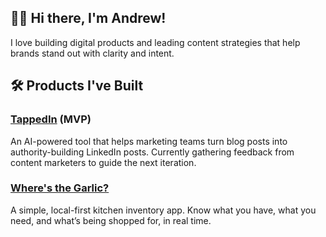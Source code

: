 ## 👋🏾 Hi there, I'm Andrew!

I love building digital products and leading content strategies that help brands stand out with clarity and intent.

## 🛠️ Products I've Built

### [TappedIn](https://tappedin-two.vercel.app) (MVP)
An AI-powered tool that helps marketing teams turn blog posts into authority-building LinkedIn posts. Currently gathering feedback from content marketers to guide the next iteration.

### [Where's the Garlic?](https://www.wheresthegarlic.com)
A simple, local-first kitchen inventory app. Know what you have, what you need, and what’s being shopped for, in real time.

<!---
internetdrew/internetdrew is a ✨ special ✨ repository because its `README.md` (this file) appears on your GitHub profile.
You can click the Preview link to take a look at your changes.
--->
